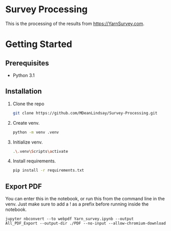 # Survey Processing

This is the processing of the results from https://YarnSurvey.com.

# Getting Started 

## Prerequisites

- Python 3.1

## Installation

1. Clone the repo
   ```sh
   git clone https://github.com/MDeanLindsay/Survey-Processing.git
   ```
2. Create venv.
   ```sh
   python -m venv .venv
   ```
3. Initialize venv.
   ```sh
   .\.venv\Scripts\activate
   ```
4. Install requirements.
   ```sh
   pip install -r requirements.txt
   ```

## Export PDF

You can enter this in the notebook, or run this from the command line in the venv.
Just make sure to add a ! as a prefix before running inside the notebook.

```
jupyter nbconvert --to webpdf Yarn_survey.ipynb --output All_PDF_Export --output-dir ./PDF --no-input --allow-chromium-download
```